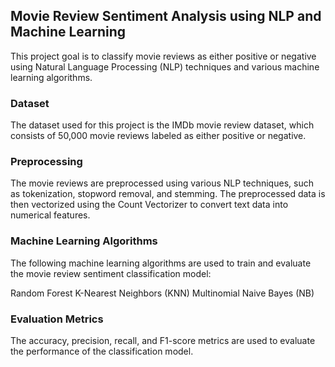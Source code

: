 ## Movie Review Sentiment Analysis using NLP and Machine Learning

This project goal is to classify movie reviews as either positive or negative using Natural Language Processing (NLP) techniques and 
various machine learning algorithms.

### Dataset
The dataset used for this project is the IMDb movie review dataset, which consists of 50,000 movie reviews labeled as either positive or negative.

### Preprocessing
The movie reviews are preprocessed using various NLP techniques, such as tokenization, stopword removal, and stemming. The preprocessed data is then vectorized 
using the Count Vectorizer to convert text data into numerical features.

### Machine Learning Algorithms
The following machine learning algorithms are used to train and evaluate the movie review sentiment classification model:

Random Forest
K-Nearest Neighbors (KNN)
Multinomial Naive Bayes (NB)

### Evaluation Metrics
The accuracy, precision, recall, and F1-score metrics are used to evaluate the performance of the classification model.

